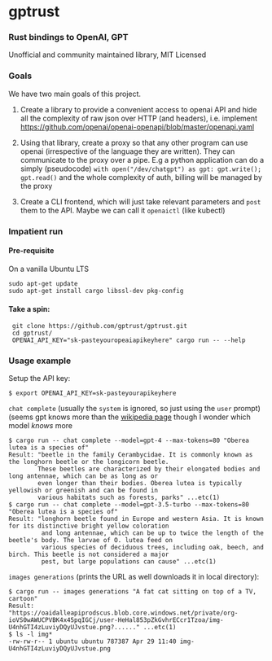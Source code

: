 # gptrust
### Rust bindings to OpenAI, GPT
Unofficial and community maintained library,
MIT Licensed

### Goals
We have two main goals of this project.

1. Create a library to provide a convenient access to openai API and hide all the complexity of raw json over HTTP (and headers), i.e. implement https://github.com/openai/openai-openapi/blob/master/openapi.yaml

2. Using that library, create a proxy so that any other program can use openai (irrespective of the language they are written). They can communicate to the proxy over a pipe. E.g a python application can do a simply (pseudocode) `with open("/dev/chatgpt") as gpt: gpt.write(); gpt.read()` and the whole complexity of auth, billing will be managed by the proxy

3. Create a CLI frontend, which will just take relevant parameters and `post` them to the API. Maybe we can call it `openaictl` (like kubectl)

### Impatient run

#### Pre-requisite
On a vanilla Ubuntu LTS
```
sudo apt-get update
sudo apt-get install cargo libssl-dev pkg-config 
```
#### Take a spin:
```
 git clone https://github.com/gptrust/gptrust.git
 cd gptrust/
 OPENAI_API_KEY="sk-pasteyouropeaiapikeyhere" cargo run -- --help
```

### Usage example
Setup the API key:
```
$ export OPENAI_API_KEY=sk-pasteyourapikeyhere 
```
`chat complete` (usually the `system` is ignored, so just using the `user` prompt) (seems gpt knows more than the [wikipedia page](https://en.wikipedia.org/wiki/Oberea_lutea) though I wonder which model _knows_ more
```
$ cargo run -- chat complete --model=gpt-4 --max-tokens=80 "Oberea lutea is a species of"
Result: "beetle in the family Cerambycidae. It is commonly known as the longhorn beetle or the longicorn beetle. 
        These beetles are characterized by their elongated bodies and long antennae, which can be as long as or 
        even longer than their bodies. Oberea lutea is typically yellowish or greenish and can be found in 
        various habitats such as forests, parks" ...etc(1)
$ cargo run -- chat complete --model=gpt-3.5-turbo --max-tokens=80 "Oberea lutea is a species of"
Result: "longhorn beetle found in Europe and western Asia. It is known for its distinctive bright yellow coloration 
         and long antennae, which can be up to twice the length of the beetle's body. The larvae of O. lutea feed on 
         various species of deciduous trees, including oak, beech, and birch. This beetle is not considered a major 
         pest, but large populations can cause" ...etc(1)
```

`images generations` (prints the URL as well downloads it in local directory):
```
$ cargo run -- images generations "A fat cat sitting on top of a TV, cartoon"
Result: "https://oaidalleapiprodscus.blob.core.windows.net/private/org-ioVS0wAWUCPVBK4x45pqIGCj/user-HeHal853pZkGvhrECcr1Tzoa/img-U4nhGTI4zLuviyDQyUJvstue.png?......" ...etc(1)
$ ls -l img*
-rw-rw-r-- 1 ubuntu ubuntu 787387 Apr 29 11:40 img-U4nhGTI4zLuviyDQyUJvstue.png
```
